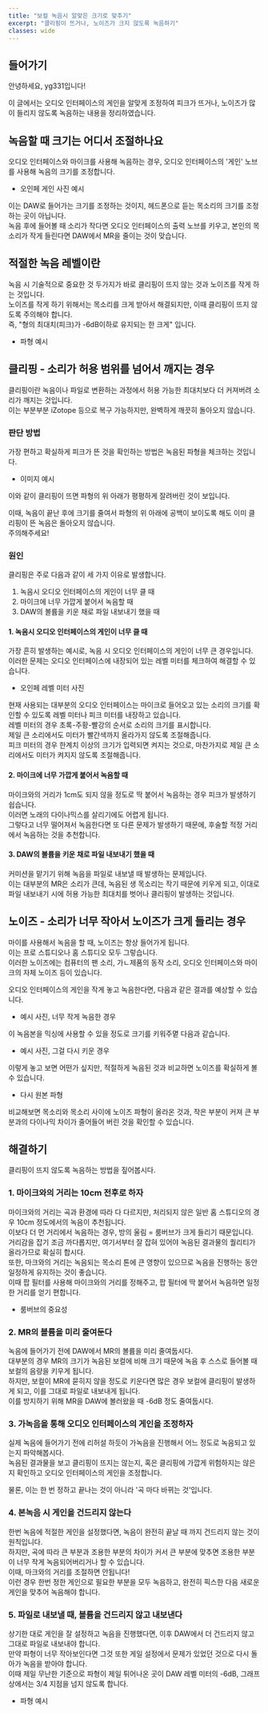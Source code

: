 ```yaml
---
title: "보컬 녹음시 알맞은 크기로 맞추기"
excerpt: "클리핑이 뜨거나, 노이즈가 크지 않도록 녹음하기"
classes: wide
---
```


## 들어가기  

안녕하세요, yg331입니다!  

이 글에서는 오디오 인터페이스의 게인을 알맞게 조정하여 피크가 뜨거나, 노이즈가 많이 들리지 않도록 녹음하는 내용을 정리하였습니다.  

## 녹음할 때 크기는 어디서 조절하나요  

오디오 인터페이스와 마이크를 사용해 녹음하는 경우, 오디오 인터페이스의 '게인' 노브를 사용해 녹음의 크기를 조정합니다.  

* 오인페 게인 사진 예시  

이는 DAW로 들어가는 크기를 조정하는 것이지, 헤드폰으로 듣는 목소리의 크기를 조정하는 곳이 아닙니다.  
녹음 후에 들어볼 때 소리가 작다면 오디오 인터페이스의 출력 노브를 키우고, 본인의 목소리가 작게 들린다면 DAW에서 MR을 줄이는 것이 맞습니다.  

## 적절한 녹음 레벨이란  

녹음 시 기술적으로 중요한 것 두가지가 바로 클리핑이 뜨지 않는 것과 노이즈를 작게 하는 것입니다.  
노이즈를 작게 하기 위해서는 목소리를 크게 받아서 해결되지만, 이때 클리핑이 뜨지 않도록 주의해야 합니다.  
즉, "형의 최대치(피크)가 -6dB이하로 유지되는 한 크게" 입니다.  

* 파형 예시  

## 클리핑 - 소리가 허용 범위를 넘어서 깨지는 경우  

클리핑이란 녹음이나 파일로 변환하는 과정에서 허용 가능한 최대치보다 더 커져버려 소리가 깨지는 것입니다.  
이는 부분부분 iZotope 등으로 복구 가능하지만, 완벽하게 깨끗히 돌아오지 않습니다.  

### 판단 방법  

가장 편하고 확실하게 피크가 뜬 것을 확인하는 방법은 녹음된 파형을 체크하는 것입니다.  

* 이미지 예시  

이와 같이 클리핑이 뜨면 파형의 위 아래가 평평하게 잘려버린 것이 보입니다.  

이때, 녹음이 끝난 후에 크기를 줄여서 파형의 위 아래에 공백이 보이도록 해도 이미 클리핑이 뜬 녹음은 돌아오지 않습니다.  
주의해주세요!  

### 원인  

클리핑은 주로 다음과 같이 세 가지 이유로 발생합니다.  

1. 녹음시 오디오 인터페이스의 게인이 너무 클 때  
2. 마이크에 너무 가깝게 붙어서 녹음할 때  
3. DAW의 볼륨을 키운 채로 파일 내보내기 했을 때  

#### 1. 녹음시 오디오 인터페이스의 게인이 너무 클 때  

가장 흔히 발생하는 예시로, 녹음 시 오디오 인터페이스의 게인이 너무 큰 경우입니다.  
이러한 문제는 오디오 인터페이스에 내장되어 있는 레벨 미터를 체크하여 해결할 수 있습니다.  

* 오인페 레벨 미터 사진  

현재 사용되는 대부분의 오디오 인터페이스는 마이크로 들어오고 있는 소리의 크기를 확인할 수 있도록 레벨 미터나 피크 미터를 내장하고 있습니다.  
레벨 미터의 경우 초록-주황-빨강의 순서로 소리의 크기를 표시합니다.  
제일 큰 소리에서도 미터가 빨간색까지 올라가지 않도록 조절해줍니다.  
피크 미터의 경우 한계치 이상의 크기가 입력되면 켜지는 것으로, 마찬가지로 제일 큰 소리에서도 미터가 켜지지 않도록 조절해줍니다.  

#### 2. 마이크에 너무 가깝게 붙어서 녹음할 때  

마이크와의 거리가 1cm도 되지 않을 정도로 딱 붙어서 녹음하는 경우 피크가 발생하기 쉽습니다.  
이러면 노래의 다이나믹스를 살리기에도 어렵게 됩니다.  
그렇다고 너무 떨어져서 녹음한다면 또 다른 문제가 발생하기 때문에, 후술할 적정 거리에서 녹음하는 것을 추천합니다.  

#### 3. DAW의 볼륨을 키운 채로 파일 내보내기 했을 때  

커미션을 맡기기 위해 녹음을 파일로 내보낼 때 발생하는 문제입니다.  
이는 대부분의 MR은 소리가 큰데, 녹음된 생 목소리는 작기 때문에 키우게 되고, 이대로 파일 내보내기 시에 허용 가능한 최대치를 벗어나 클리핑이 발생하는 것입니다.  

## 노이즈 - 소리가 너무 작아서 노이즈가 크게 들리는 경우  

마이를 사용해서 녹음을 할 때, 노이즈는 항상 들어가게 됩니다.  
이는 프로 스튜디오나 홈 스튜디오 모두 그렇습니다.  
이러한 노이즈에는 컴퓨터의 팬 소리, 가ㄴ제품의 동작 소리, 오디오 인터페이스와 마이크의 자체 노이즈 등이 있습니다.  

오디오 인터페이스의 게인을 작게 놓고 녹음한다면, 다음과 같은 결과를 예상할 수 있습니다.  

* 예시 사진, 너무 작게 녹음한 경우  

이 녹음본을 믹싱에 사용할 수 있을 정도로 크기를 키워주몉 다음과 같습니다.  

* 예시 사진, 그걸 다시 키운 경우  

이렇게 놓고 보면 어떤가 싶지만, 적절하게 녹음된 것과 비교하면 노이즈를 확실하게 볼 수 있습니다.  

* 다시 원본 파형  

비교해보면 목소리와 목소리 사이에 노이즈 파형이 올라온 것과, 작은 부분이 커져 큰 부분과의 다이나믹 차이가 줄어들어 버린 것을 확인할 수 있습니다.  

## 해결하기  

클리핑이 뜨지 않도록 녹음하는 방법을 짚어봅시다.  

### 1. 마이크와의 거리는 10cm 전후로 하자  

마이크와의 거리는 곡과 환경에 따라 다 다르지만, 처리되지 않은 일반 홈 스튜디오의 경우 10cm 정도에서의 녹음이 추천됩니다.  
이보다 더 먼 거리에서 녹음하는 경우, 방의 울림 = 룸버브가 크게 들리기 때문입니다.  
거리감을 잡기 조금 까다롭지만, 여기서부터 잘 잡혀 있어야 녹음된 결과물의 퀄리티가 올라가므로 확실히 합시다.  
또한, 마크와의 거리는 녹음되는 목소리 톤에 큰 영향이 있으므로 녹음을 진행하는 동안 일정하게 유지하는 것이 좋습니다.  
이때 팝 필터를 사용해 마이크와의 거리를 정해주고, 팝 필터에 딱 붙어서 녹음하면 일정한 거리를 얻기 편합니다.  

* 룸버브의 중요성  

### 2. MR의 볼륨을 미리 줄여둔다  

녹음에 들어가기 전에 DAW에서 MR의 볼륨을 미리 줄여둡시다.  
대부분의 경우 MR의 크기가 녹음된 보컬에 비해 크기 때문에 녹음 후 스스로 들어볼 때 보컬의 음량을 키우게 됩니다.  
하지만, 보컬이 MR에 묻히지 않을 정도로 키운다면 많은 경우 보컬에 클리핑이 발생하게 되고, 이를 그대로 파일로 내보내게 됩니다.  
이를 방지하기 위해 MR을 DAW에 볼러왔을 때 -6dB 정도 줄여둡시다.  

### 3. 가녹음을 통해 오디오 인터페이스의 게인을 조정하자  

실제 녹음에 들어가기 전에 리허설 하듯이 가녹음을 진행해서 어느 정도로 녹음되고 있는지 파악해봅시다.  
녹음된 결과물을 보고 클리핑이 뜨지는 않는지, 혹은 클리핑에 가깝게 위험하지는 않은지 확인하고 오디오 인터페이스의 게인을 조정합니다.  

물론, 이는 한 번 정하고 끝나는 것이 아니라 '곡 마다 바뀌는 것'입니다.  

### 4. 본녹음 시 게인을 건드리지 않는다  

한번 녹음에 적절한 게인을 설정했다면, 녹음이 완전히 끝날 때 까지 건드리지 않는 것이 원칙입니다.  
하지만, 곡에 따라 큰 부분과 조용한 부분의 차이가 커서 큰 부분에 맞추면 조용한 부분이 너무 작게 녹음되어버리거나 할 수 있습니다.  
이때, 마크와의 거리를 조절하면 안됩니다!  
이런 경우 한번 정한 게인으로 필요한 부분을 모두 녹음하고, 완전히 픽스한 다음 새로운 게인을 맞추어 녹음해야 합니다.  

### 5. 파일로 내보낼 때, 볼륨을 건드리지 않고 내보낸다  

상기한 대로 게인을 잘 설정하고 녹음을 진행했다면, 이후 DAW에서 더 건드리지 않고 그대로 파일로 내보내야 합니다.  
만약 파형이 너무 작아보인다면 그것 또한 게일 설정에서 문제가 있었던 것으로 다시 돌아가 녹음을 받아야 합니다.  
이때 제일 무난한 기준으로 파형이 제일 튀어나온 곳이 DAW 레벨 미터의 -6dB, 그래프 상에서는 3/4 지점을 넘지 않도록 합니다.  

* 파형 예시  
